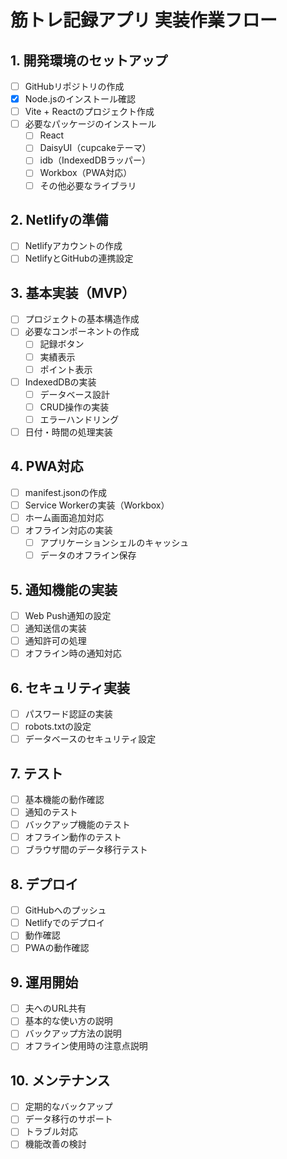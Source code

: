 # 筋トレ記録アプリ 実装作業フロー

## 1. 開発環境のセットアップ
- [ ] GitHubリポジトリの作成
- [x] Node.jsのインストール確認
- [ ] Vite + Reactのプロジェクト作成
- [ ] 必要なパッケージのインストール
  - [ ] React
  - [ ] DaisyUI（cupcakeテーマ）
  - [ ] idb（IndexedDBラッパー）
  - [ ] Workbox（PWA対応）
  - [ ] その他必要なライブラリ

## 2. Netlifyの準備
- [ ] Netlifyアカウントの作成
- [ ] NetlifyとGitHubの連携設定

## 3. 基本実装（MVP）
- [ ] プロジェクトの基本構造作成
- [ ] 必要なコンポーネントの作成
  - [ ] 記録ボタン
  - [ ] 実績表示
  - [ ] ポイント表示
- [ ] IndexedDBの実装
  - [ ] データベース設計
  - [ ] CRUD操作の実装
  - [ ] エラーハンドリング
- [ ] 日付・時間の処理実装

## 4. PWA対応
- [ ] manifest.jsonの作成
- [ ] Service Workerの実装（Workbox）
- [ ] ホーム画面追加対応
- [ ] オフライン対応の実装
  - [ ] アプリケーションシェルのキャッシュ
  - [ ] データのオフライン保存

## 5. 通知機能の実装
- [ ] Web Push通知の設定
- [ ] 通知送信の実装
- [ ] 通知許可の処理
- [ ] オフライン時の通知対応

## 6. セキュリティ実装
- [ ] パスワード認証の実装
- [ ] robots.txtの設定
- [ ] データベースのセキュリティ設定

## 7. テスト
- [ ] 基本機能の動作確認
- [ ] 通知のテスト
- [ ] バックアップ機能のテスト
- [ ] オフライン動作のテスト
- [ ] ブラウザ間のデータ移行テスト

## 8. デプロイ
- [ ] GitHubへのプッシュ
- [ ] Netlifyでのデプロイ
- [ ] 動作確認
- [ ] PWAの動作確認

## 9. 運用開始
- [ ] 夫へのURL共有
- [ ] 基本的な使い方の説明
- [ ] バックアップ方法の説明
- [ ] オフライン使用時の注意点説明

## 10. メンテナンス
- [ ] 定期的なバックアップ
- [ ] データ移行のサポート
- [ ] トラブル対応
- [ ] 機能改善の検討 
